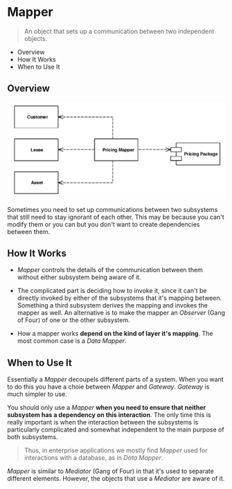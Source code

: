 # Mapper

> An object that sets up a communication between two independent objects.

* Overview
* How It Works
* When to Use It

## Overview

![](2021-07-28-01-01-45.png)

Sometimes you need to set up communications between two subsystems that still need to stay ignorant of each other. This may be because you can't modify them or you can but you don't want to create dependencies between them.

## How It Works

* *Mapper* controls the details of the communication between them without either subsystem being aware of it.

* The complicated part is deciding how to invoke it, since it can't be directly invoked by either of the subsystems that it's mapping between. Something a third subsystem derives the mapping and invokes the mapper as well. An alternative is to make the mapper an *Observer* (Gang of Four) of one or the other subsystem.

* How a mapper works **depend on the kind of layer it's mapping**. The most common case is a *Data Mapper*.

## When to Use It

Essentially a *Mapper* decoupels different parts of a system. When you want to do this you have a choie between *Mapper* and *Gateway*. *Gateway* is much simpler to use.

You should only use a *Mapper* **when you need to ensure that neither subsystem has a dependency on this interaction**. The only time this is really important is when the interaction between the subsystems is particularly complicated and somewhat independent to the main purpose of both subsystems.

> Thus, in enterprise applications we mostly find *Mapper* used for interactions with a database, as in *Data Mapper*.

*Mapper* is similar to *Mediator* (Gang of Four) in that it's used to separate different elements. However, the objects that use a *Mediator* are aware of it.

